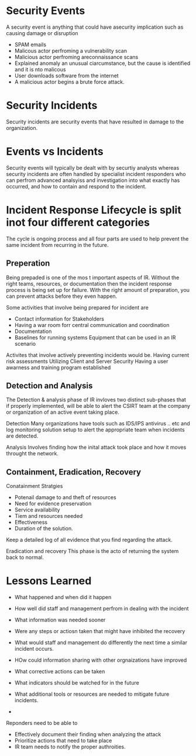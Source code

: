 # Security Events
A security event is anything that could have  asecurity implication such as causing damage or disruption
- SPAM emails
- Malicous actor perfroming a vulnerability scan
- Malicious actor perfroming areconnaissance scans
- Explained anomaly an unusual ciarcumstance, but the cause is identified and it is nto malicous
- User downloads software from the internet
- A malicious actor begins a brute force attack.

# Security Incidents
Security incidents are security events that have resulted in damage to the organization. 


# Events vs Incidents
Security events will typically be dealt with by securtiy analysts whereas security incidents are often handled by specialist incident responders who can perfrom advanced analsyiss and investigation into what exactly has occurred, and how to contain and respond to the incident. 


# Incident Response Lifecycle is split inot four different categories
The cycle is ongoing process and all four parts are used to help prevent the same  incident from recurring in the future. 

## Preperation
Being prepaded is one of the mos t important aspects of IR. Without the right teams, resources, or documentation then the incident response process is being set up for failure. With the right amount of preparation, you can prevent attacks before they even happen. 

Some activities that involve being prepared for incident are 
- Contact information for Stakeholders
- Having a war room forr central communication and coordination
- Documentation
- Baselines for running systems Equipment that can be used in an IR scenario

Activites that involve actively preventing incidents would be. 
Having current risk assessments
Utilizing Client and Server Security
Having a user awarness and training program established

## Detection and Analysis
The Detection & analysis phase of IR invloves two distinct sub-phases that if properly implemented, will be able to alert the CSIRT team at the company or organization of an active event taking place. 

Detection
Many organizations have tools such as IDS/IPS antivirus .. etc and log monitoring solution setup to alert the appropriate team when incidents are detected. 

Analysis 
Involves finding how the inital attack took place and how it moves throught the network. 

## Containment, Eradication, Recovery
Conatainment Stratgies
- Potenail damage to and theft of resources
- Need for evidence preservation
- Service availability
- Tiem and resources needed
- Effectiveness
- Duration of the solution.

Keep a detailed log of all evidence that you find regarding the attack. 

Eradication and recovery
This phase is the acto of returning the system back to normal. 

# Lessons Learned
- What happened and when did it happen
- How well did staff and management perfrom in dealing with the incident
- What information was needed sooner
- Were any steps or actiosn taken that might have inhibited the recovery
- What would staff and management do differently the next time a similar incident occurs.
- HOw could information sharing with other orgnaizations have improved
- What corrective actions can be taken
- What indicators should be watched for in the future
- What additional tools or resources are needed to mitigate future incidents.

- 


Reponders need to be able to 
- Effectively document their finding when analyzing the attack
- Prioritize actions that need to take place
- IR team needs to notify the proper authroities.

